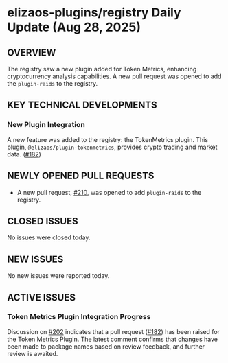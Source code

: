 # elizaos-plugins/registry Daily Update (Aug 28, 2025)
## OVERVIEW 
The registry saw a new plugin added for Token Metrics, enhancing cryptocurrency analysis capabilities. A new pull request was opened to add the `plugin-raids` to the registry.

## KEY TECHNICAL DEVELOPMENTS

### New Plugin Integration
A new feature was added to the registry: the TokenMetrics plugin. This plugin, `@elizaos/plugin-tokenmetrics`, provides crypto trading and market data. ([#182](https://github.com/elizaos-plugins/registry/pull/182))

## NEWLY OPENED PULL REQUESTS
- A new pull request, [#210](https://github.com/elizaos-plugins/registry/pull/210), was opened to add `plugin-raids` to the registry.

## CLOSED ISSUES
No issues were closed today.

## NEW ISSUES
No new issues were reported today.

## ACTIVE ISSUES

### Token Metrics Plugin Integration Progress
Discussion on [#202](https://github.com/elizaos-plugins/registry/issues/202) indicates that a pull request ([#182](https://github.com/elizaos-plugins/registry/pull/182)) has been raised for the Token Metrics Plugin. The latest comment confirms that changes have been made to package names based on review feedback, and further review is awaited.